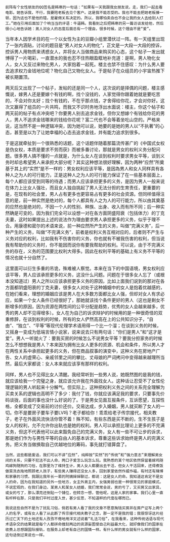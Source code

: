 
    
    前阵有个女性朋友的QQ签名是韩寒的一句话：“如果有一天我跟我女朋友说，走，我们一起去看电影。她告诉我，不行，我要陪老板去见个客户。这是我不能忍受的。我也不能去把她老板揍一顿，因为这也不是他的错，是雇佣关系决定的。所以，我哪怕卖血也不会让我的女人去给别人打工。”她在引用后面加了个响当当的评语：牛逼韩。我看到之后把韩寒的另一篇访谈发给他，然后很小心地告诉她：男人对女人的态度后面总有一个理由，很多时候，这个理由不是“爱”。

当年本人因学术目的在一个以女性为主的豆瓣小组里潜伏过一阵。有一天组里出现了一张内涵贴，讨论的题目是“男人对女人的物化”，正文是一大段一大段的控诉，控诉男人用物质来诱惑女人，并将女人当做商品来购买的心态，这个帖子一发出就博得了一片喝彩，一直潜水的我也忍不住热眼盈眶地补充道：是啊，男人物化女人，女人又反过来物化男人，大家抱着一起死。楼主也禁不住感叹：为什么男人要去追求权力金钱地位呢？物化自己又物化女人。于是帖子在众组员的小宇宙热推下被长期置顶。

两天后又出现了一个帖子，发帖的还是同一个人，这次说的是择偶的问题，楼主感慨说，嫁男人还是要嫁个有钱的啊，找个没钱的，人家觉得你跟着她就是要吃苦的，不会对你太好；找个有钱的，不在乎那点钱，才舍得给你花，才会对你好。这次又赢得了组员的一片共鸣，而我又不识时务地浮出水面说：楼主，你这个帖子和两天前的帖子有点冲突吧？你要男人别去追求金钱，但你又想嫁个有钱给你花的男人，男人不追求金钱哪来的钱给你花呢？富二代也不会等着坐吃山空的。严格来说，这当然不是一种逻辑冲突，因为她可以说，她要的是她的男人以“不执著”的心态，甚至是以为了让她幸福的心态去追求金钱，并有能力追求到很多。

于是这就牵扯到一个很熟悉的话题，这个话题伴随着那篇流传甚广的《中国式女权是伪女权，本质是要求不劳而获》而被多番讨论，那就是男女的权利义务分配问题。很多男人搞不懂的一点就是，为什么女人在谈到权利时要求男女平等，谈到义务时却总希望男人来承担大部分呢？其实这种想法很好理解，因为两种“应然”所奠基于其上的“实然”是不一样的：男女权利应该平等，是因為男人和女人同样具有各种人之为人的可行能力，正是这种人之为人的可行能力保证了在一些基本层面上，每个人都应该受到同等的待遇；而男人应该承担更多的义务，是因为男人一般来说在体力上比女人强壮，而且女人独自挑起了男人无法分担的生育责任，更重要的是，在现有的社会里，男人占有更多也更容易占有更多的社会资源。但同样值得注意的是，前一种实然是绝对的，每个人都具有人之为人的可行能力，所以由其奠基的应然也是绝对的，不因一个人的性别、种族、出身、收入而有所不同；后一种实然确是可变的，因为我们完全可以设想一对在各方面阴盛阳衰（包括体力）的丁克夫妻，这时如果提出上述的说法作为理由要求男人承担更多的义务，似乎于理不合。用康德和密尔的术语来说，前一种应然所产生的义务，叫做“完满义务”，后一种产生的义务，叫做“不完满义务”，前者是权利义务互相对应的，后者则不产生与义务对应的权利，比如我有不伤害你的义务，你也就有不被我伤害的权利，但当说我有帮助你的义务时，你不能因而说你有要我帮助的权利。可以说，由于不完满义务的存在，义务的范围要比权利大得多。因此在权利平等的基础上有义务不平等的情况也就十分自然了。

这里面可以衍生多重的吊诡，殊难被人察觉。本来在当下的中国语境，男女权利应该平等，男人应该承担更多的义务，这没什么问题。问题在于很多女人忘了（或根本没知道过）男人之所以应该承担更多义务的原因，比如上面我们说到的那对在各方面都阴盛阳衰的丁克夫妻，很多女人对处于这种婚姻中的女人是抱着优越感的，在她们看来，理想的婚姻应该是男人在大多数方面都比女人强，但却对女人有求必应，如果一个女人条件已经很好了，那她就该找个条件更好的男人（这也是剩女不断增多的原因，因为资源在两性间的公平分配是趋势，优秀的女人会越来越多，优秀的男人却不见得增多）。女人在为自己的诉求辩护的时候用的是一种很奇怪的双重修辞，在谈到权利的时候，所有的女人俨然高高在上的公共知识分子，“自由”、“独立”、“平等”等现代伦理学术语用得一个比一个溜；在谈到义务的时候，又摇身一变成为低端言情小说家，说来说去只有两句话：“你们是男人”和“这才是爱”。男人一听就火了：要我买房的时候怎么不说男女平等？要我分担家务的时候怎么不想想我是男人？本来因为拥有比女人更多的资源、机会和条件，所以男人才在两性关系中承担起更多的义务，但在商品叙事的演变中，这种义务在房地产广告、女人的虚荣心、亲戚邻里之间的攀比、丈母娘的严词拷问中变得越来越理所当然，最后大家都说：女人本来就应该享有那样的权利。

同样，男人也不见得比女人清醒。我经常听到一些男人说，她既然图的是我的钱，就应该给我一个完璧之身，就应该允许我在外面找女人。这种话让忍受不了女性伦理逻辑的男人听起来十分解气。但实际上，这种把权利义务之间的关系完全理解为买卖关系的逻辑也高明不了多少：我付了钱，你就应该满足我的要求，只要事先价码谈拢，后面的事也没什么好说的了。于是男女见面互报条件，互诉愿望，互探性格，全都变成了交易前的讨价还价。交易达成，步入婚姻，男人就买断了女人的一切。你不是要房子要车子要LV吗？老子都给你！乖乖给老子传宗接代，相夫教子，老子在外面风流快活你管不着！殊不知，有些东西是买不断的，生不生孩子是女人的权利，允不允许你出轨也是她的权利。男人可以承担比理论上更多的不完满义务，但这不代表他可以此来豁免自己的完满义务，女人有一些不可让步的诉求，那是她们作为与男性平等的自由人的基本诉求，尊重这些诉求始终是男人的完满义务。把义务当做换取自己优越地位的筹码，事先就打错算盘了。

    当然，这些都是废话，我们可以不讲“应然”，纯粹按“实然”的“传统”和“强力意志”来理解男女间的关系，只要不犯法不出人命，两口子爱怎么玩怎么玩。我熟悉的某个地区依然保留着嫁鸡随鸡嫁狗随狗的习俗，在那里为了维持生计，男人女人都要出去干活，但女人干活回来，还得煮饭做菜洗衣拖地照顾老人孩子，有些男人赚得还没女人多，回到家里依然作威作福，有时还有赌博和家暴的习惯，我跟比我年长一辈的阿姨婶婶聊过，都说：这是女人的命。我知道这肯定不是女人的命，因为在我知道的另外一些地方，女主外男主内，女强男弱也是一种很常见的家庭模式。不说宏观的，在我们身边，某男人和某女人结婚，我们常常会说，男的亏了，又买房又出家具，或女的亏了，那么漂亮还倒贴一个铺位，但转念一想，管他呢，这是人家的家事。我们心里一直有杆秤在那，只是我们平时过度入世，甚少反思，不知道秤的尺度在哪而已。

    我说这些自然不是为了扰乱习俗，倘若有男人看了我的文章不愿意掏钱买房并在房产证写上两个人的名字，或有女人看了从此断了传宗接代相夫教子之念，那一定不是我的错；我很惊讶这片经历过亡天下的土地还有人孜孜不倦地用洋文述说着“礼法习俗”，在我看来，这种传统话语与现代术语杂交的结果就是每个人都拼命搜刮两边的资源妄图使自己利益最大化，就好像我们的国家在收费上总想跟国际接轨，在服务上却老有自己的国情一样。有什么样的男女就有什么样的国家，这句话倒过来说也一样。 
